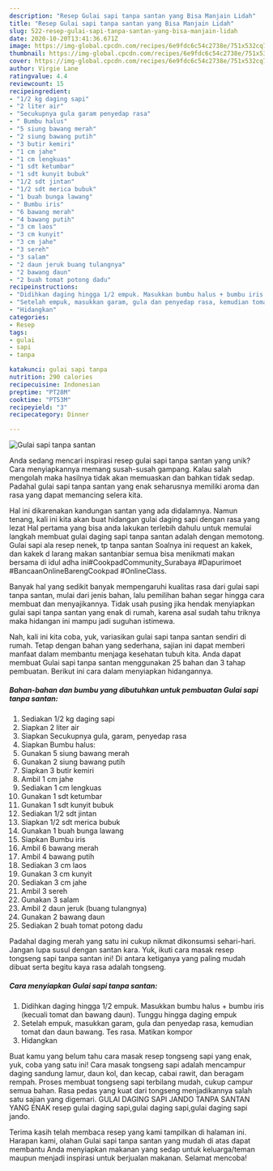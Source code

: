 ```yaml
---
description: "Resep Gulai sapi tanpa santan yang Bisa Manjain Lidah"
title: "Resep Gulai sapi tanpa santan yang Bisa Manjain Lidah"
slug: 522-resep-gulai-sapi-tanpa-santan-yang-bisa-manjain-lidah
date: 2020-10-20T13:41:36.671Z
image: https://img-global.cpcdn.com/recipes/6e9fdc6c54c2738e/751x532cq70/gulai-sapi-tanpa-santan-foto-resep-utama.jpg
thumbnail: https://img-global.cpcdn.com/recipes/6e9fdc6c54c2738e/751x532cq70/gulai-sapi-tanpa-santan-foto-resep-utama.jpg
cover: https://img-global.cpcdn.com/recipes/6e9fdc6c54c2738e/751x532cq70/gulai-sapi-tanpa-santan-foto-resep-utama.jpg
author: Virgie Lane
ratingvalue: 4.4
reviewcount: 15
recipeingredient:
- "1/2 kg daging sapi"
- "2 liter air"
- "Secukupnya gula garam penyedap rasa"
- " Bumbu halus"
- "5 siung bawang merah"
- "2 siung bawang putih"
- "3 butir kemiri"
- "1 cm jahe"
- "1 cm lengkuas"
- "1 sdt ketumbar"
- "1 sdt kunyit bubuk"
- "1/2 sdt jintan"
- "1/2 sdt merica bubuk"
- "1 buah bunga lawang"
- " Bumbu iris"
- "6 bawang merah"
- "4 bawang putih"
- "3 cm laos"
- "3 cm kunyit"
- "3 cm jahe"
- "3 sereh"
- "3 salam"
- "2 daun jeruk buang tulangnya"
- "2 bawang daun"
- "2 buah tomat potong dadu"
recipeinstructions:
- "Didihkan daging hingga 1/2 empuk. Masukkan bumbu halus + bumbu iris (kecuali tomat dan bawang daun). Tunggu hingga daging empuk"
- "Setelah empuk, masukkan garam, gula dan penyedap rasa, kemudian tomat dan daun bawang. Tes rasa. Matikan kompor"
- "Hidangkan"
categories:
- Resep
tags:
- gulai
- sapi
- tanpa

katakunci: gulai sapi tanpa 
nutrition: 290 calories
recipecuisine: Indonesian
preptime: "PT28M"
cooktime: "PT53M"
recipeyield: "3"
recipecategory: Dinner

---
```



![Gulai sapi tanpa santan](https://img-global.cpcdn.com/recipes/6e9fdc6c54c2738e/751x532cq70/gulai-sapi-tanpa-santan-foto-resep-utama.jpg)

Anda sedang mencari inspirasi resep gulai sapi tanpa santan yang unik? Cara menyiapkannya memang susah-susah gampang. Kalau salah mengolah maka hasilnya tidak akan memuaskan dan bahkan tidak sedap. Padahal gulai sapi tanpa santan yang enak seharusnya memiliki aroma dan rasa yang dapat memancing selera kita.

Hal ini dikarenakan kandungan santan yang ada didalamnya. Namun tenang, kali ini kita akan buat hidangan gulai daging sapi dengan rasa yang lezat Hal pertama yang bisa anda lakukan terlebih dahulu untuk memulai langkah membuat gulai daging sapi tanpa santan adalah dengan memotong. Gulai sapi ala resep nenek, tp tanpa santan Soalnya ini request an kakek, dan kakek d larang makan santanbiar semua bisa menikmati makan bersama di idul adha ini#CookpadCommunity_Surabaya #Dapurimoet #BancaanOnlineBarengCookpad #OnlineClass.

Banyak hal yang sedikit banyak mempengaruhi kualitas rasa dari gulai sapi tanpa santan, mulai dari jenis bahan, lalu pemilihan bahan segar hingga cara membuat dan menyajikannya. Tidak usah pusing jika hendak menyiapkan gulai sapi tanpa santan yang enak di rumah, karena asal sudah tahu triknya maka hidangan ini mampu jadi suguhan istimewa.


Nah, kali ini kita coba, yuk, variasikan gulai sapi tanpa santan sendiri di rumah. Tetap dengan bahan yang sederhana, sajian ini dapat memberi manfaat dalam membantu menjaga kesehatan tubuh kita. Anda dapat membuat Gulai sapi tanpa santan menggunakan 25 bahan dan 3 tahap pembuatan. Berikut ini cara dalam menyiapkan hidangannya.

<!--inarticleads1-->

##### Bahan-bahan dan bumbu yang dibutuhkan untuk pembuatan Gulai sapi tanpa santan:

1. Sediakan 1/2 kg daging sapi
1. Siapkan 2 liter air
1. Siapkan Secukupnya gula, garam, penyedap rasa
1. Siapkan  Bumbu halus:
1. Gunakan 5 siung bawang merah
1. Gunakan 2 siung bawang putih
1. Siapkan 3 butir kemiri
1. Ambil 1 cm jahe
1. Sediakan 1 cm lengkuas
1. Gunakan 1 sdt ketumbar
1. Gunakan 1 sdt kunyit bubuk
1. Sediakan 1/2 sdt jintan
1. Siapkan 1/2 sdt merica bubuk
1. Gunakan 1 buah bunga lawang
1. Siapkan  Bumbu iris
1. Ambil 6 bawang merah
1. Ambil 4 bawang putih
1. Sediakan 3 cm laos
1. Gunakan 3 cm kunyit
1. Sediakan 3 cm jahe
1. Ambil 3 sereh
1. Gunakan 3 salam
1. Ambil 2 daun jeruk (buang tulangnya)
1. Gunakan 2 bawang daun
1. Sediakan 2 buah tomat potong dadu


Padahal daging merah yang satu ini cukup nikmat dikonsumsi sehari-hari. Jangan lupa susul dengan santan kara. Yuk, ikuti cara masak resep tongseng sapi tanpa santan ini! Di antara ketiganya yang paling mudah dibuat serta begitu kaya rasa adalah tongseng. 

<!--inarticleads2-->

##### Cara menyiapkan Gulai sapi tanpa santan:

1. Didihkan daging hingga 1/2 empuk. Masukkan bumbu halus + bumbu iris (kecuali tomat dan bawang daun). Tunggu hingga daging empuk
1. Setelah empuk, masukkan garam, gula dan penyedap rasa, kemudian tomat dan daun bawang. Tes rasa. Matikan kompor
1. Hidangkan


Buat kamu yang belum tahu cara masak resep tongseng sapi yang enak, yuk, coba yang satu ini! Cara masak tongseng sapi adalah mencampur daging sandung lamur, daun kol, dan kecap, cabai rawit, dan beragam rempah. Proses membuat tongseng sapi terbilang mudah, cukup campur semua bahan. Rasa pedas yang kuat dari tongseng menjadikannya salah satu sajian yang digemari. GULAI DAGING SAPI JANDO TANPA SANTAN YANG ENAK resep gulai daging sapi,gulai daging sapi,gulai daging sapi jando. 

Terima kasih telah membaca resep yang kami tampilkan di halaman ini. Harapan kami, olahan Gulai sapi tanpa santan yang mudah di atas dapat membantu Anda menyiapkan makanan yang sedap untuk keluarga/teman maupun menjadi inspirasi untuk berjualan makanan. Selamat mencoba!
